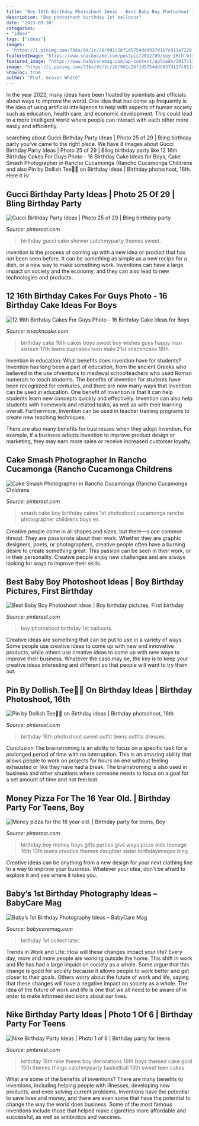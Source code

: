 ```yaml
---
title: "Boy 16th Birthday Photoshoot Ideas - Best Baby Boy Photoshoot Ideas"
description: "Boy photoshoot birthday 1st balloons"
date: "2023-09-30"
categories:
- "ideas"
tags: ["ideas"]
images:
- "https://i.pinimg.com/736x/9d/1c/26/9d1c26f1d5754ddd937d117c911a7220.jpg"
featuredImage: "https://www.snackncake.com/postpic/2012/09/boy-16th-birthday-cake_91993.jpg"
featured_image: "https://www.babycaremag.com/wp-content/uploads/2017/11/60df89d85ac4eabb6528322c9fdb0660.jpg"
image: "https://i.pinimg.com/736x/9d/1c/26/9d1c26f1d5754ddd937d117c911a7220.jpg"
ShowToc: true
author: "Prof. Grover White"
---
```



In the year 2022, many ideas have been floated by scientists and officials about ways to improve the world. One idea that has come up frequently is the idea of using artificial intelligence to help with aspects of human society such as education, health care, and economic development. This could lead to a more intelligent world where people can interact with each other more easily and efficiently.

	

		
searching about Gucci Birthday Party Ideas | Photo 25 of 29 | Bling birthday party you've came to the right place. We have 8 Images about Gucci Birthday Party Ideas | Photo 25 of 29 | Bling birthday party like 12 16th Birthday Cakes For Guys Photo - 16 Birthday Cake Ideas for Boys, Cake Smash Photographer in Rancho Cucamonga {Rancho Cucamonga Childrens and also Pin by Dollish.Tee🦋🌺 on Birthday ideas | Birthday photoshoot, 16th. Here it is:
		
    
## Gucci Birthday Party Ideas | Photo 25 Of 29 | Bling Birthday Party

<img loading=lazy src="https://i.pinimg.com/originals/8f/f0/74/8ff07439f797690baf90f08b138e4b22.jpg" onerror="this.onerror=null;this.src='https://tse3.mm.bing.net/th?id=OIP.LTlzQ1VBYP81Z51G65DG_QHaNK&amp;pid=15.1';" alt="Gucci Birthday Party Ideas | Photo 25 of 29 | Bling birthday party">

_Source: pinterest.com_

>birthday gucci cake shower catchmyparty themes sweet. 

	

invention is the process of coming up with a new idea or product that has not been seen before. It can be something as simple as a new recipe for a dish, or a new way to make something work. Inventions can have a large impact on society and the economy, and they can also lead to new technologies and products.

    
## 12 16th Birthday Cakes For Guys Photo - 16 Birthday Cake Ideas For Boys

<img loading=lazy src="https://www.snackncake.com/postpic/2012/09/boy-16th-birthday-cake_91993.jpg" onerror="this.onerror=null;this.src='https://tse4.mm.bing.net/th?id=OIP.FzOA-pEWll84FT1Ywl6OqgHaJ4&amp;pid=15.1';" alt="12 16th Birthday Cakes For Guys Photo - 16 Birthday Cake Ideas for Boys">

_Source: snackncake.com_

>birthday cake 16th cakes boys sweet boy wishes guys happy man sixteen 17th teens cupcakes teen male 21st snackncake 18th. 

	

Invention in education: What benefits does invention have for students?
Invention has long been a part of education, from the ancient Greeks who believed in the use ofventions to medieval schoolteachers who used Roman numerals to teach students. The benefits of invention for students have been recognized for centuries, and there are now many ways that Invention can be used in education. 
One benefit of Invention is that it can help students learn new concepts quickly and effectively. Invention can also help students with homework and related tasks, as well as with their learning overall. Furthermore, Invention can be used in teacher training programs to create new teaching techniques. 

There are also many benefits for businesses when they adopt Invention. For example, if a business adopts Invention to improve product design or marketing, they may earn more sales or receive increased customer loyalty.

    
## Cake Smash Photographer In Rancho Cucamonga {Rancho Cucamonga Childrens

<img loading=lazy src="https://i.pinimg.com/736x/78/c7/24/78c724cb4ca3bb11dab1bee7cb0be583--boy-cake-smash-boy-cakes.jpg" onerror="this.onerror=null;this.src='https://tse1.mm.bing.net/th?id=OIP.kAIn8KhsP-97eNKSSZJy3wHaLI&amp;pid=15.1';" alt="Cake Smash Photographer in Rancho Cucamonga {Rancho Cucamonga Childrens">

_Source: pinterest.com_

>smash cake boy birthday cakes 1st photoshoot cucamonga rancho photographer childrens boys es. 

	

Creative people come in all shapes and sizes, but there一s one common thread: They are passionate about their work. Whether they are graphic designers, poets, or photographers, creative people often have a burning desire to create something great. This passion can be seen in their work, or in their personality. Creative people enjoy new challenges and are always looking for ways to improve their skills.

    
## Best Baby Boy Photoshoot Ideas | Boy Birthday Pictures, First Birthday

<img loading=lazy src="https://i.pinimg.com/736x/53/b8/34/53b8340604640ceb596e0a964f4b708c.jpg" onerror="this.onerror=null;this.src='https://tse4.mm.bing.net/th?id=OIP.EFKySVuQNJhRT6Kt6icPgAHaLI&amp;pid=15.1';" alt="Best Baby Boy Photoshoot Ideas | Boy birthday pictures, First birthday">

_Source: pinterest.com_

>boy photoshoot birthday 1st balloons. 

	

Creative ideas are something that can be put to use in a variety of ways. Some people use creative ideas to come up with new and innovative products, while others use creative ideas to come up with new ways to improve their business. Whatever the case may be, the key is to keep your creative ideas interesting and different so that people will want to try them out.

    
## Pin By Dollish.Tee🦋🌺 On Birthday Ideas | Birthday Photoshoot, 16th

<img loading=lazy src="https://i.pinimg.com/736x/e7/9f/d4/e79fd4ffcc9bfa2257e342e3ec45cb12.jpg" onerror="this.onerror=null;this.src='https://tse2.mm.bing.net/th?id=OIP.9GFX5hVNFp97lANxU5JoMwHaLc&amp;pid=15.1';" alt="Pin by Dollish.Tee🦋🌺 on Birthday ideas | Birthday photoshoot, 16th">

_Source: pinterest.com_

>birthday 16th photoshoot sweet outfit teens outfits dresses. 

	

Conclusion
The brainstroming is an ability to focus on a specific task for a prolonged period of time with no interruption. This is an amazing ability that allows people to work on projects for hours on end without feeling exhausted or like they have had a break. The brainstroming is also used in business and other situations where someone needs to focus on a goal for a set amount of time and not feel lost.

    
## Money Pizza For The 16 Year Old. | Birthday Party For Teens, Boy

<img loading=lazy src="https://i.pinimg.com/originals/0d/56/43/0d5643b987636499595b8b7c456b4605.jpg" onerror="this.onerror=null;this.src='https://tse4.mm.bing.net/th?id=OIP.M0bWO1RDurFLkkeTH2gZWAHaJ4&amp;pid=15.1';" alt="Money pizza for the 16 year old. | Birthday party for teens, Boy">

_Source: pinterest.com_

>birthday boy money boys gifts parties give ways pizza olds teenage 16th 13th teens creative themes daughter sister birthdayimages bing. 

	

Creative ideas can be anything from a new design for your next clothing line to a way to improve your business. Whatever your idea, don't be afraid to explore it and see where it takes you.

    
## Baby’s 1st Birthday Photography Ideas – BabyCare Mag

<img loading=lazy src="https://www.babycaremag.com/wp-content/uploads/2017/11/60df89d85ac4eabb6528322c9fdb0660.jpg" onerror="this.onerror=null;this.src='https://tse1.mm.bing.net/th?id=OIP.v5rCstDd55MgRcXQWX-IPAHaLH&amp;pid=15.1';" alt="Baby’s 1st Birthday Photography Ideas – BabyCare Mag">

_Source: babycaremag.com_

>birthday 1st collect later. 

	

Trends in Work and Life: How will these changes impact your life?
Every day, more and more people are working outside the home. This shift in work and life has had a large impact on society as a whole. Some argue that this change is good for society because it allows people to work better and get closer to their goals. Others worry about the future of work and life, saying that these changes will have a negative impact on society as a whole. The idea of the future of work and life is one that we all need to be aware of in order to make informed decisions about our lives.

    
## Nike Birthday Party Ideas | Photo 1 Of 6 | Birthday Party For Teens

<img loading=lazy src="https://i.pinimg.com/736x/9d/1c/26/9d1c26f1d5754ddd937d117c911a7220.jpg" onerror="this.onerror=null;this.src='https://tse2.mm.bing.net/th?id=OIP.zjFxl-NjLZTkZKCmkc-bdgHaJ4&amp;pid=15.1';" alt="Nike Birthday Party Ideas | Photo 1 of 6 | Birthday party for teens">

_Source: pinterest.com_

>birthday 18th nike theme boy decorations 16th boys themed cake gold 15th themes things catchmyparty basketball 13th sweet teen cakes. 

	

What are some of the benefits of inventions?
There are many benefits to inventions, including helping people with illnesses, developing new products, and even solving current problems. Inventions have the potential to save lives and money, and there are even some that have the potential to change the way the world does business. Some of the most famous inventions include those that helped make cigarettes more affordable and successful, as well as antibiotics and vaccines.

